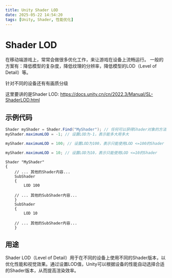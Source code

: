 ```yaml
---
title: Unity Shader LOD
date: 2025-05-22 14:54:20
tags: [Unity, Shader, 性能优化]
---
```



# Shader LOD



在移动端游戏上，常常会做很多优化工作，来让游戏在设备上流畅运行。
一般的方案有：降低模型的复杂度，降低纹理的分辨率，降低模型的LOD（Level of Detail）等。

针对不同的设备还有有画质分级


这里要讲的是Shader LOD:
https://docs.unity.cn/cn/2022.3/Manual/SL-ShaderLOD.html

## 示例代码

```csharp
Shader myShader = Shader.Find("MyShader"); // 任何可以获得Shader对象的方法
myShader.maximumLOD = -1; // 设置LOD为-1，表示能多大用多大

myShader.maximumLOD = 100; // 设置LOD为100，表示只能使用LOD <=100的Shader

myShader.maximumLOD = 10; // 设置LOD为10，表示只能使用LOD <=10的Shader
```

```shaderlab
Shader "MyShader"
{
    // ... 其他的Shader内容...
    SubShader
    {
        LOD 100
        
    // ... 其他的SubShader内容...    
    }
    SubShader
    {
        LOD 10
        
    // ... 其他的SubShader内容...    
    }
```

## 用途

Shader LOD（Level of Detail）用于在不同的设备上使用不同的Shader版本，以优化性能和视觉效果。通过设置LOD值，Unity可以根据设备的性能自动选择合适的Shader版本，从而提高渲染效率。

